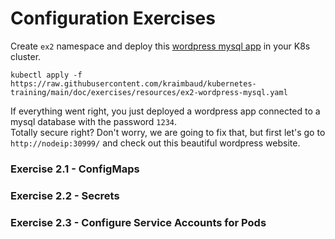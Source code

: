 # Configuration Exercises
Create `ex2` namespace and deploy this [wordpress mysql app](resources/ex2-wordpress-mysql.yaml) in your K8s cluster.

    kubectl apply -f https://raw.githubusercontent.com/kraimbaud/kubernetes-training/main/doc/exercises/resources/ex2-wordpress-mysql.yaml

If everything went right, you just deployed a wordpress app connected to a mysql database with the password `1234`.   
Totally secure right? Don't worry, we are going to fix that, but first let's go to `http://nodeip:30999/` 
and check out this beautiful wordpress website.

### Exercise 2.1 - ConfigMaps

### Exercise 2.2 - Secrets

### Exercise 2.3 - Configure Service Accounts for Pods
